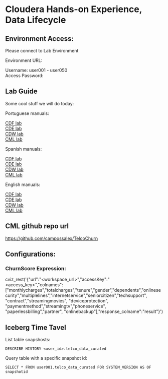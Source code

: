 # Cloudera Hands-on Experience, Data Lifecycle

## Environment Access:

Please connect to Lab Environment

Environment URL:      

Username:          user001 - user050  
Access Password:     

## Lab Guide

Some cool stuff we will do today:

Portuguese manuals:

<a href="https://github.com/campossalex/ClouderaHandsOn/blob/main/lab_guides_pdf/portuguese/CDP-PC-CDF.pdf" target="_blank">CDF lab</a>  
<a href="https://github.com/campossalex/ClouderaHandsOn/blob/main/lab_guides_pdf/portuguese/CDP-PC-CDE.pdf" target="_blank">CDE lab</a>  
<a href="https://github.com/campossalex/ClouderaHandsOn/blob/main/lab_guides_pdf/portuguese/CDP-PC-CDW.pdf" target="_blank">CDW lab</a>  
<a href="https://github.com/campossalex/ClouderaHandsOn/blob/main/lab_guides_pdf/portuguese/CDP-PC-CML.pdf" target="_blank">CML lab</a>  

Spanish manuals:  

<a href="https://github.com/campossalex/ClouderaHandsOn/blob/main/lab_guides_pdf/spanish/CDP-PC-CDF.pdf" target="_blank">CDF lab</a>  
<a href="https://github.com/campossalex/ClouderaHandsOn/blob/main/lab_guides_pdf/spanish/CDP-PC-CDE.pdf" target="_blank">CDE lab</a>  
<a href="https://github.com/campossalex/ClouderaHandsOn/blob/main/lab_guides_pdf/spanish/CDP-PC-CDW.pdf" target="_blank">CDW lab</a>  
<a href="https://github.com/campossalex/ClouderaHandsOn/blob/main/lab_guides_pdf/spanish/CDP-PC-CML.pdf" target="_blank">CML lab</a>  

English manuals:

<a href="https://github.com/campossalex/ClouderaHandsOn/blob/main/lab_guides_pdf/english/CDP-PC-CDF.pdf" target="_blank">CDF lab</a>  
<a href="https://github.com/campossalex/ClouderaHandsOn/blob/main/lab_guides_pdf/english/CDP-PC-CDE.pdf" target="_blank">CDE lab</a>  
<a href="https://github.com/campossalex/ClouderaHandsOn/blob/main/lab_guides_pdf/english/CDP-PC-CDW.pdf" target="_blank">CDW lab</a>  
<a href="https://github.com/campossalex/ClouderaHandsOn/blob/main/lab_guides_pdf/english/CDP-PC-CML.pdf" target="_blank">CML lab</a> 

## CML github repo url  
https://github.com/campossalex/TelcoChurn

## Configurations:  

### ChurnScore Expression:  
cviz_rest('{"url":"<workspace_url>","accessKey":"<access_key>","colnames":["monthlycharges","totalcharges","tenure","gender","dependents","onlinesecurity","multiplelines","internetservice","seniorcitizen","techsupport", "contract","streamingmovies", "deviceprotection", "paymentmethod","streamingtv","phoneservice", "paperlessbilling","partner", "onlinebackup"],"response_colname":"result"}')

## Iceberg Time Tavel
List table snapshosts:  
``` 
DESCRIBE HISTORY <user_id>.telco_data_curated

``` 
Query table with a specific snapshot id:  
``` 
SELECT * FROM user001.telco_data_curated FOR SYSTEM_VERSION AS OF snapshotid

``` 

